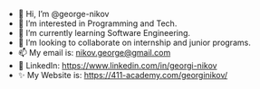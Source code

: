 - 👋 Hi, I’m @george-nikov
- 👀 I’m interested in Programming and Tech. 
- 🌱 I’m currently learning Software Engineering.
- 💞️ I’m looking to collaborate on internship and junior programs.
- 📫 My email is: nikov.george@gmail.com
- 📱 LinkedIn: https://www.linkedin.com/in/georgi-nikov
- ✨ My Website is: https://411-academy.com/georginikov/

<!---
george-nikov/george-nikov is a ✨ special ✨ repository because its `README.md` (this file) appears on your GitHub profile.
You can click the Preview link to take a look at your changes.
--->
